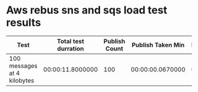 ﻿# Aws rebus sns and sqs load test results

Test                        | Total test durration | Publish Count | Publish Taken Min | Publish Taken Max | Publish Taken Avg | Receive Count | Receive Taken Min | Receive Taken Max | Receive Taken Avg
--------------------------- | -------------------- | ------------- | ----------------- | ----------------- | --------------- | - | - | - | -
100 messages at 4 kilobytes | 00:00:11.8000000     | 100           | 00:00:00.0670000  | 00:00:00.4180000  | 00:00:00.0880000 | 100 | 00:00:00.0880000 | 00:00:00.4480000 | 00:00:00.1240000

